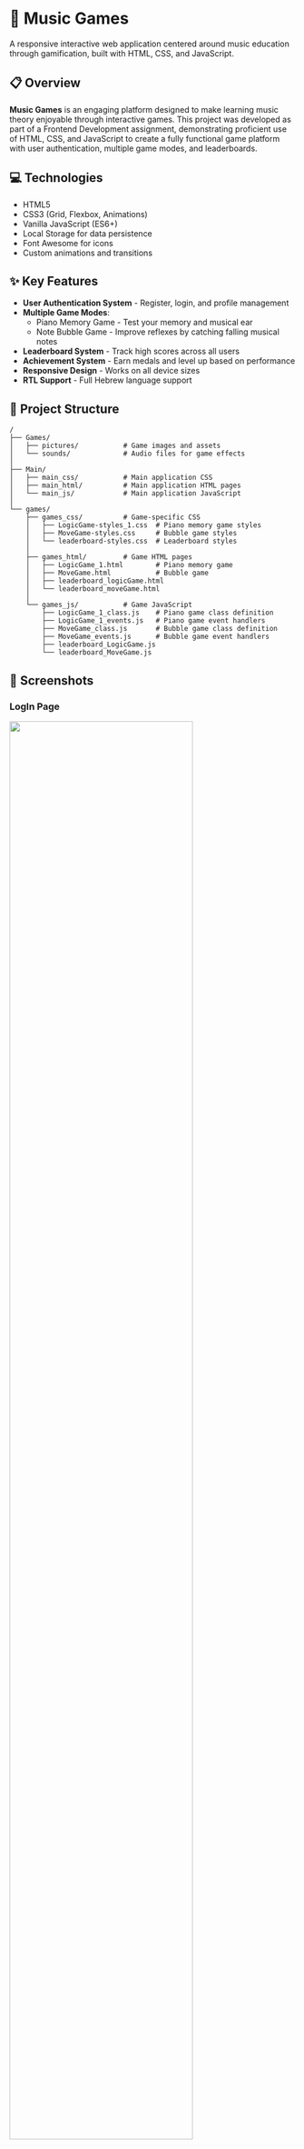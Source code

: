 # 🎵 Music Games 

A responsive interactive web application centered around music education through gamification, built with HTML, CSS, and JavaScript.

## 📋 Overview

**Music Games** is an engaging platform designed to make learning music theory enjoyable through interactive games. This project was developed as part of a Frontend Development assignment, demonstrating proficient use of HTML, CSS, and JavaScript to create a fully functional game platform with user authentication, multiple game modes, and leaderboards.

## 💻 Technologies

- HTML5
- CSS3 (Grid, Flexbox, Animations)
- Vanilla JavaScript (ES6+)
- Local Storage for data persistence
- Font Awesome for icons
- Custom animations and transitions

## ✨ Key Features

- **User Authentication System** - Register, login, and profile management
- **Multiple Game Modes**:
  - Piano Memory Game - Test your memory and musical ear
  - Note Bubble Game - Improve reflexes by catching falling musical notes
- **Leaderboard System** - Track high scores across all users
- **Achievement System** - Earn medals and level up based on performance
- **Responsive Design** - Works on all device sizes
- **RTL Support** - Full Hebrew language support

## 📁 Project Structure

```
/
├── Games/
│   ├── pictures/           # Game images and assets
│   └── sounds/             # Audio files for game effects
│   
├── Main/
│   ├── main_css/           # Main application CSS
│   ├── main_html/          # Main application HTML pages
│   └── main_js/            # Main application JavaScript
│   
└── games/
    ├── games_css/          # Game-specific CSS
    │   ├── LogicGame-styles_1.css  # Piano memory game styles
    │   ├── MoveGame-styles.css     # Bubble game styles
    │   └── leaderboard-styles.css  # Leaderboard styles
    │
    ├── games_html/         # Game HTML pages
    │   ├── LogicGame_1.html        # Piano memory game
    │   ├── MoveGame.html           # Bubble game
    │   ├── leaderboard_logicGame.html
    │   └── leaderboard_moveGame.html
    │
    └── games_js/           # Game JavaScript
        ├── LogicGame_1_class.js    # Piano game class definition
        ├── LogicGame_1_events.js   # Piano game event handlers
        ├── MoveGame_class.js       # Bubble game class definition
        ├── MoveGame_events.js      # Bubble game event handlers
        ├── leaderboard_LogicGame.js
        └── leaderboard_MoveGame.js
```

## 📸 Screenshots
### LogIn Page 
<p align="left">
<img src="https://github.com/Tehila-David/Gaming_Website/blob/main/Screenshots/home_page.png" width="80%">
</p>

### Register Page 
<p align="left">
<img src="https://github.com/Tehila-David/Gaming_Website/blob/main/Screenshots/register.png" width="80%">
</p>

### Games Board Page
<p align="left">
<img src="https://github.com/Tehila-David/Gaming_Website/blob/main/Screenshots/game_board_page.png" width="80%">
</p>

### Piano Game Page
<p align="left">
<img src="https://github.com/Tehila-David/Gaming_Website/blob/main/Screenshots/piano_game_page.png" width="80%">
</p>

### Bubbles Game Page
<p align="left">
<img src="https://github.com/Tehila-David/Gaming_Website/blob/main/Screenshots/bubbles_game_page.png" width="80%">
</p>

### Leaderboard Page
<p align="left">
<img src="https://github.com/Tehila-David/Gaming_Website/blob/main/Screenshots/leaderboard_page.png" width="80%">
</p>



## 🎮 Game Modes

### Piano Memory Game
- Listen to a musical sequence and repeat it on the virtual piano
- Difficulty increases with each level
- Features famous songs that players must recreate from memory

### Music Note Bubble Game
- Catch falling musical note bubbles before they disappear
- Speed increases with each level
- Features colorful animations and sound effects

## 🏆 Achievement System

Players earn medals and level up based on their performance:
- Beginner  - Starting level
- Skilled - Earned after reaching 3 medals
- Expert - Earned after reaching 6 medals
- Champion - Earned after reaching 9 medals

